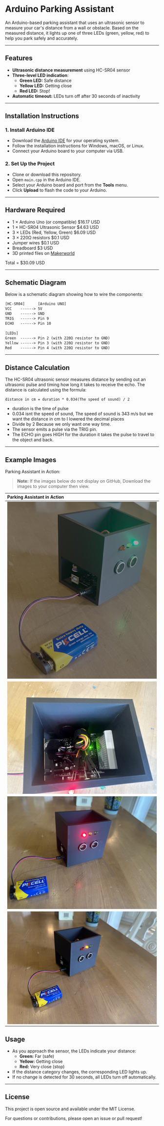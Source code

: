 # Arduino Parking Assistant

An Arduino-based parking assistant that uses an ultrasonic sensor to measure your car's distance from a wall or obstacle. Based on the measured distance, it lights up one of three LEDs (green, yellow, red) to help you park safely and accurately.

---

## Features

- **Ultrasonic distance measurement** using HC-SR04 sensor
- **Three-level LED indication**:
    - **Green LED:** Safe distance
    - **Yellow LED:** Getting close
    - **Red LED:** Stop!
- **Automatic timeout:** LEDs turn off after 30 seconds of inactivity

---

## Installation Instructions

### 1. Install Arduino IDE

- Download the [Arduino IDE](https://www.arduino.cc/en/software) for your operating system.
- Follow the installation instructions for Windows, macOS, or Linux.
- Connect your Arduino board to your computer via USB.

### 2. Set Up the Project

- Clone or download this repository.
- Open `main.cpp` in the Arduino IDE.
- Select your Arduino board and port from the **Tools** menu.
- Click **Upload** to flash the code to your Arduino.

---

## Hardware Required

- 1 × Arduino Uno (or compatible) $16.17 USD
- 1 × HC-SR04 Ultrasonic Sensor $4.63 USD
- 3 × LEDs (Red, Yellow, Green) $6.09 USD
- 3 × 220Ω resistors $0.1 USD
- Jumper wires $0.1 USD
- Breadboard $3 USD
- 3D printed files on [Makerworld](https://makerworld.com/en/models/1538595-garage-sensor#profileId-1614409)

Total = $30.09 USD

---

## Schematic Diagram

Below is a schematic diagram showing how to wire the components:

```
[HC-SR04]      [Arduino UNO]
VCC    ------> 5V
GND    ------> GND
TRIG   ------> Pin 9
ECHO   ------> Pin 10

[LEDs]
Green  ------> Pin 2 (with 220Ω resistor to GND)
Yellow ------> Pin 3 (with 220Ω resistor to GND)
Red    ------> Pin 4 (with 220Ω resistor to GND)
```

---

## Distance Calculation

The HC-SR04 ultrasonic sensor measures distance by sending out an ultrasonic pulse and timing how long it takes to receive the echo. The distance is calculated using the formula:

```
distance in cm = duration * 0.034(The speed of sound) / 2 
```

- duration is the time of pulse
- 0.034 isnt the speed of sound, The speed of sound is 343 m/s but we want the distance in cm to I lowered the decimal places
- Divide by 2 Because we only want one way time.
- The sensor emits a pulse via the TRIG pin.
- The ECHO pin goes HIGH for the duration it takes the pulse to travel to the object and back.


---

## Example Images

Parking Assistant in Action:

> **Note:** If the images below do not display on GitHub, Download the images to your computer then view.

| Parking Assistant in Action |
|:---------------------------|
| ![1](images/garageSensor-1.jpg) |
| ![2](images/garageSensor-2.jpg) |
| ![3](images/garageSensor-RedLight.jpg) |
| ![4](images/garageSensor-YellowLight.jpg) |

## Usage

- As you approach the sensor, the LEDs indicate your distance:
    - **Green:** Far (safe)
    - **Yellow:** Getting close
    - **Red:** Very close (stop)
- If the distance category changes, the corresponding LED lights up.
- If no change is detected for 30 seconds, all LEDs turn off automatically.

---

## License

This project is open source and available under the MIT License.

For questions or contributions, please open an issue or pull request!
